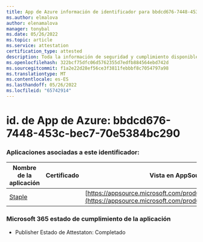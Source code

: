 ```yaml
---
title: App de Azure información de identificador para bbdcd676-7448-453c-bec7-70e5384bc290
ms.author: elmalova
author: elenamalova
manager: tonybal
ms.date: 05/26/2022
ms.topic: article
ms.service: attestation
certification_type: attested
description: Toda la información de seguridad y cumplimiento disponible para bbdcd676-7448-453c-bec7-70e5384bc290.
ms.openlocfilehash: 322bcf75dfc06d5762355d7edfb884564ebd742d
ms.sourcegitcommit: f1a2e22d28ef56ce3f3811febbbf8c7054797a98
ms.translationtype: MT
ms.contentlocale: es-ES
ms.lasthandoff: 05/26/2022
ms.locfileid: "65742914"
---
```

# <a name="azure-app-id-bbdcd676-7448-453c-bec7-70e5384bc290"></a>id. de App de Azure: bbdcd676-7448-453c-bec7-70e5384bc290


### <a name="apps-associated-with-this-id"></a>Aplicaciones asociadas a este identificador:
| **Nombre de la aplicación** | **Certificado** | **Vista en AppSource** |
|--------------|---------------|-----------------------|
| [Staple](../forward/WA200003281.md) |  | [https://appsource.microsoft.com/product/office/WA200003281](https://appsource.microsoft.com/product/office/WA200003281) |

### <a name="microsoft-365-app-compliance-status"></a>Microsoft 365 estado de cumplimiento de la aplicación
- Publisher Estado de Attestaton: Completado
